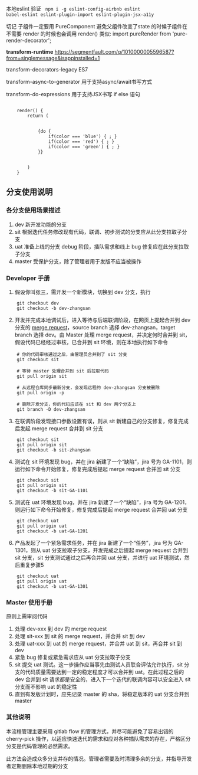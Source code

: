 本地eslint 验证
<code>
    npm i -g eslint-config-airbnb eslint babel-eslint eslint-plugin-import eslint-plugin-jsx-a11y
</code>

切记 子组件一定要用 PureComponent 避免父组件改变了state 的时候子组件在不需要 render 的时候也会调用 render() 类似: import pureRender from 'pure-render-decorator';

**transform-runtime**
https://segmentfault.com/q/1010000005596587?from=singlemessage&isappinstalled=1

transform-decorators-legacy
ES7

transform-async-to-generator
用于支持async/await书写方式

transform-do-expressions
用于支持JSX书写 if else 语句

<code>
    render() {
        return (
            <div className='myComponent'>
            {do {
                if(color === 'blue') { <BlueComponent/>; }
                if(color === 'red') { <RedComponent/>; }
                if(color === 'green') { <GreenComponent/>; }
            }}
        </div>
        )
    }
</code>

## 分支使用说明

### 各分支使用场景描述
1. dev 新开发功能的分支
1. sit 根据迭代任务修改现有代码，联调、初步测试的分支应从此分支拉取子分支
1. uat 准备上线的分支 debug 阶段，插队需求和线上 bug 修复应在此分支拉取子分支
1. master 受保护分支，除了管理者用于发版不应当被操作

### Developer 手册
1. 假设你叫张三，需开发一个新模块，切换到 dev 分支，执行

```shell
    git checkout dev
    git checkout -b dev-zhangsan
```

2. 开发并完成本地调试后，进入等待与后端联调阶段，在网页上提起合并到 dev 分支的 [merge request](http://gitlab.yatang.net/yt-fe/web/sc/merge_requests/new#)，source branch 选择 dev-zhangsan，target branch 选择 dev。由 Master 处理 merge request，并决定何时合并到 sit，假设代码已经经过审核，已合并到 sit 环境，则在本地执行如下命令

```shell
    # 你的代码审核通过之后，由管理员合并到了 sit 分支
    git checkout sit

    # 等待 master 处理合并到 sit 后拉取代码
    git pull origin sit

    # 从远程仓库同步最新分支，会发现远程的 dev-zhangsan 分支被删除
    git pull origin -p

    # 删除开发分支，你的代码应该在 sit 和 dev 两个分支上
    git branch -D dev-zhangsan
```

3. 在联调阶段发现接口参数设置有误，则从 sit 新建自己的分支修复，修复完成后发起 merge request 合并到 sit 分支

```shell
    git checkout sit
    git pull origin sit
    git checkout -b sit-zhangsan
```

4. 测试在 sit 环境发现 bug，并在 jira 新建了一个“缺陷”，jira 号为 GA-1101，则运行如下命令开始修复，修复完成后提起 merge request 合并回 sit 分支

```shell
    git checkout sit
    git pull origin sit
    git checkout -b sit-GA-1101
```

5. 测试在 uat 环境发现 bug，并在 jira 新建了一个“缺陷”，jira 号为 GA-1201，则运行如下命令开始修复，修复完成后提起 merge request 合并回 uat 分支

```shell
    git checkout uat
    git pull origin uat
    git checkout -b uat-GA-1201
```

6. 产品发起了一个紧急需求任务，并在 jira 新建了一个“任务”，jira 号为 GA-1301，则从 uat 分支拉取子分支，开发完成之后提起 merge request 合并到 sit 分支，sit 分支测试通过之后再合并回 uat 分支，并进行 uat 环境测试，然后重复步骤5

```shell
    git checkout uat
    git pull origin uat
    git checkout -b uat-GA-1301
```

### Master 使用手册

原则上需审阅代码

1. 处理 dev-xxx 到 dev 的 merge request
1. 处理 sit-xxx 到 sit 的 merge request，并合并 sit 到 dev
1. 处理 uat-xxx 到 uat 的 merge request，并合并 uat 到 sit，再合并 sit 到 dev
1. 紧急 bug 修复或紧急需求应从 uat 分支拉取子分支
1. sit 提交 uat 测试。这一步操作应当事先由测试人员联合评估允许执行，sit 分支的代码质量需要达到一定的稳定程度才可以合并到 uat。在此过程之后的 dev 合并到 sit 请求都是安全的，进入下一个迭代的联调内容可以安全进入 sit 分支而不影响 uat 的稳定性
1. 直到有发版计划时，应先记录 master 的 sha，将稳定版本的 uat 分支合并到 master

### 其他说明

本流程管理主要采用 gitlab flow 的管理方式，并尽可能避免了容易出错的 cherry-pick 操作，以适应快速迭代的需求和应对各种插队需求的存在，严格区分分支是代码管理的必然需求。

此方法会造成众多分支并存的情况。管理者需要及时清理多余的分支，并指导开发者定期删除本地过期的分支